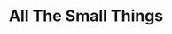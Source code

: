 ---
ee_id_show: '4246'
site: '1'
type: '5'
title: All The Small Things
url: all-the-small-things-2
live_url:
year: '2014'
venue: Reykjavik Art Museum
state_country: Reykjavik
pitch: Traveling show (came form Denmark). Iceland was so sick. OMG. Amazing place.
ps:
imgs: Reykjavik-Art-Museum-2015-001-install-004-database-pt.jpg,Reykjavik-Art-Museum-2015-001-install-024-database-pt.jpg,Reykjavik-Art-Museum-2015-001-install-026-database-pt.jpg,Reykjavik-Art-Museum-2015-001-install-033-database-pt.jpg,Reykjavik-Art-Museum-2015-001-install-036-database-pt.jpg,Reykjavik-Art-Museum-2015-001-install-037-database-pt.jpg,Reykjavik-Art-Museum-2015-001-install-035-database-pt.jpg,Reykjavik-Art-Museum-2015-001-install-003-database-pt.jpg,Reykjavik-Art-Museum-2015-001-install-005-database-pt.jpg,Reykjavik-Art-Museum-2015-001-install-015-database-pt.jpg,Reykjavik-Art-Museum-2015-001-install-022-database-pt.jpg
things: "[121] [2011-115-self-playing-nintendo-64-nba-courtside-2] 2011-115 Self Playing
  Nintendo 64 NBA Courtside 2,[210] [2008-003-permanent-vacation] 2008-003 Permanent
  Vacation,[2217] [2011-156-audmcrs-installation] 2011-156 The AUDMCRS Underground
  Dance Music Collection of Recorded Sound,[4110] [2013-31-diddy-lakes] 2013-31 Diddy
  Lakes,[4111] [2013-117-the-source-desktop-wireform] 2013 117 The Source Issue 1
  Desktop Wireform (SRF-014),[4112] [2013-133-the-source-issue-3-i-shot-andy-warhol]
  2013 133 The Source Issue 3 I Shot Andy Warhol (SRF-016),[4113] [2013-168-the-source-issue-4-on-and-on]
  2013-168 The Source Issue 4 On and On  (SRF-017),[4114] [2013-138-the-source-pizza-party]
  2013 138 The Source Issue 2 Pizza Party (SRF-015),[4115] [2013-169-freshbuzz] 2013-169
  Freshbuzz,[4116] [2013-087-blackberry-lakes] 2013-087 Blackberry / Lakes,[4117]
  [2013-189-asshole-lakes] 2013-189 Asshole / Lakes,[4118] [2013-190-awkard-smiles-lakes]
  2013-190 Awkard Smiles / Lakes,[4119] [2013-193-seinfeld-dvd-lakes] 2013-193 Seinfeld
  DVD / Lakes,[4168] [2014-125-all-the-small-things] 2014-125 All The Small Things
  (catalog),[4221] [2013-206-25-clintons-2-palms-and-a-taurus] 2013-206 25 clintons,
  2 Palms, and a Taurus,[4222] [2013-220-dances-for-electric-piano-performance] 2013-220
  Dances for Electric Piano (Performance),[4227] [2013-198-photoshop-cs] 2013-198
  Photoshop CS,[4228] [2013-196-quickoffice] 2013-196 QuickOffice,[4229] [2014-033-bath-safety]
  2014-033 Bath Safety,[4230] [2014-035-calcium-source] 2014-035 Calcium Source,[4231]
  [2014-036-doooh] 2014-036 Doooh,[4232] [2014-037-dunks] 2014-037 Dunks,[4233] [2014-039-established-92]
  2014-039 Established 92,[4234] [2014-040-gravers] 2014-040 Gravers,[4235] [2014-041-hater]
  2014-041 Hater,[4236] [2014-046-raw-youth] 2014-046 Raw Youth,[4237] [2014-047-scene-girls]
  2014-047 Scene Girls,[4238] [2014-034-tools] 2014-034 Tools,[4239] [2014-051-you-only-live-once]
  2014-051 You Only Live Once,[4241] [2013-199-the-source-sculpture] 2013-199 The
  Source (sculpture)"
status:
layout: shows
---